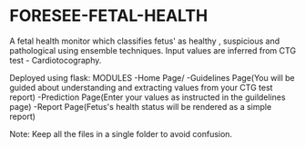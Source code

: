 # FORESEE-FETAL-HEALTH
A fetal health monitor which classifies fetus' as healthy , suspicious and pathological using ensemble techniques. Input values are inferred from CTG test - Cardiotocography. 

Deployed using flask:
MODULES
-Home Page/
-Guidelines Page(You will be guided about understanding and extracting values from your CTG test report)
-Prediction Page(Enter your values as instructed in the guildelines page)
-Report Page(Fetus's health status will be rendered as a simple report)

Note: Keep all the files in a single folder to avoid confusion.
